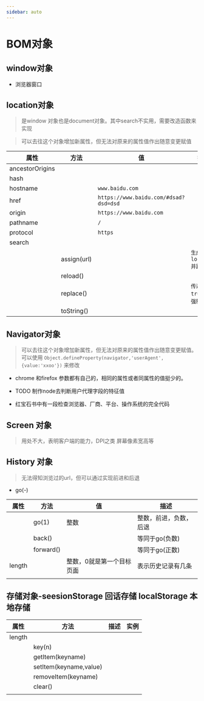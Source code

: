 ```yaml
---
sidebar: auto
---
```


# BOM对象

## window对象
- 浏览器窗口

## location对象
> 是window 对象也是document对象。其中search不实用，需要改造函数来实现

>  可以去往这个对象增加新属性，但无法对原来的属性值作出随意变更赋值

|属性|方法|值|描述|
|----|----|----|----|
|ancestorOrigins||||
|hash||||
|hostname||`www.baidu.com`||
|href||`https://www.baidu.com/#dsad?dsd=dsd`||
|origin||`https://www.baidu.com`||
|pathname||`/`||
|protocol||`https`||
|search||||
||assign(url)||`生成一个location并跳转`|
||reload()|||
||replace()||`传递true，则强制刷新`|
||toString()|||

## Navigator对象
> 可以去往这个对象增加新属性，但无法对原来的属性值作出随意变更赋值。可以使用 `Object.defineProperty(navigator,'userAgent',{value:'xxoo'})` 来修改
- chrome 和firefox 参数都有自己的，相同的属性或者同属性的值挺少的。

- TODO 制作node去判断用户代理字段的特征值

- 红宝石书中有一段检查浏览器、厂商、平台、操作系统的完全代码

## Screen 对象
> 用处不大，表明客户端的能力，DPI之类 屏幕像素宽高等

## History 对象
> 无法得知浏览过的url，但可以通过实现前进和后退
- go(-)

|属性|方法|值|描述|
|----|-----|----|----|
||go(1)|整数|整数，前进，负数，后退|
||back()||等同于go(负数)|
||forward()||等同于go(正数)|
|length||整数，0就是第一个目标页面|表示历史记录有几条|
|||||

## 存储对象-seesionStorage 回话存储 localStorage 本地存储

|属性|方法|描述|实例|
|----|----|----|----|
|length||||
||key(n)|||
||getItem(keyname)|||
||setItem(keyname,value)|||
||removeItem(keyname)|||
||clear()|||
|||||
